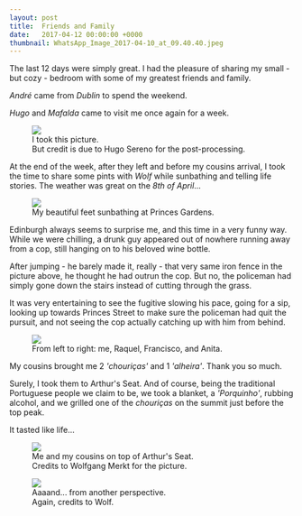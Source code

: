 ```yaml
---
layout: post
title:  Friends and Family
date:   2017-04-12 00:00:00 +0000
thumbnail: WhatsApp_Image_2017-04-10_at_09.40.40.jpeg
---
```


The last 12 days were simply great. I had the pleasure of sharing my small - but cozy - bedroom with some of my greatest friends and family.

*André* came from *Dublin* to spend the weekend.

*Hugo* and *Mafalda* came to visit me once again for a week.

<figure>
	<img src="{{ site.baseurl }}/assets/IMG_3609-1.jpg">
	<figcaption>
		I took this picture.<br>
		But credit is due to Hugo Sereno for the post-processing.
	</figcaption>
</figure>

At the end of the week, after they left and before my cousins arrival, I took the time to share some pints with *Wolf* while sunbathing and telling life stories. The weather was great on the *8th of April*... 

<figure>
	<img src="{{ site.baseurl }}/assets/20170408_152844.jpg">
	<figcaption>
		My beautiful feet sunbathing at Princes Gardens.
	</figcaption>
</figure>

Edinburgh always seems to surprise me, and this time in a very funny way. While we were chilling, a drunk guy appeared out of nowhere running away from a cop, still hanging on to his beloved wine bottle.

After jumping - he barely made it, really - that very same iron fence in the picture above, he thought he had outrun the cop. But no, the policeman had simply gone down the stairs instead of cutting through the grass.

It was very entertaining to see the fugitive slowing his pace, going for a sip, looking up towards Princes Street to make sure the policeman had quit the pursuit, and not seeing the cop actually catching up with him from behind.

<figure>
	<img src="{{ site.baseurl }}/assets/20170409_124041.jpg">
	<figcaption>
		From left to right: me, Raquel, Francisco, and Anita.
	</figcaption>
</figure>

My cousins brought me 2 *'chouriças'* and 1 *'alheira'*. Thank you so much.

Surely, I took them to Arthur's Seat. And of course, being the traditional Portuguese people we claim to be, we took a blanket, a *'Porquinho'*, rubbing alcohol, and we grilled one of the *chouriças* on the summit just before the top peak.

It tasted like life...

<figure>
	<img src="{{ site.baseurl }}/assets/WhatsApp_Image_2017-04-10_at_09.40.40.jpeg">
	<figcaption>
		Me and my cousins on top of Arthur's Seat.<br>
		Credits to Wolfgang Merkt for the picture.
	</figcaption>
</figure>

<figure>
	<img src="{{ site.baseurl }}/assets/WhatsApp_Image_2017-04-10_at_09.40.52.jpeg">
	<figcaption>
		Aaaand... from another perspective.<br>
		Again, credits to Wolf.
	</figcaption>
</figure>
